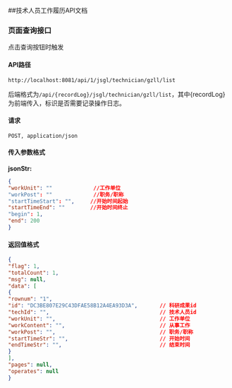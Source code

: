 ##技术人员工作履历API文档

### 页面查询接口

点击查询按钮时触发

#### API路径

```http
http://localhost:8081/api/1/jsgl/technician/gzll/list
```

后端格式为`/api/{recordLog}/jsgl/technician/gzll/list`，其中{recordLog}为前端传入，标识是否需要记录操作日志。

#### 请求

```
POST, application/json
```

#### 传入参数格式
**jsonStr:**
```json
{
"workUnit": ""             //工作单位
"workPost": ""             //职务/职称
"startTimeStart": "",     //开始时间起始
"startTimeEnd": ""        //开始时间终止
"begin": 1,
"end": 200
}
```

#### 返回值格式

```json
{
"flag": 1,
"totalCount": 1,
"msg": null,
"data": [
{
"rownum": "1",
"id": "DC3BE807E29C43DFAE58B12A4EA93D3A",       // 科研成果id
"techId": "",                                   // 技术人员id
"workUnit": "",                                 // 工作单位
"workContent": "",                              // 从事工作
"workPost": "",                                 // 职务/职称
"startTimeStr": "",                             // 开始时间
"endTimeStr": "",                               // 结束时间
}
],
"pages": null,
"operates": null
}
```
